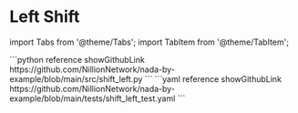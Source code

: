 # Left Shift

import Tabs from '@theme/Tabs';
import TabItem from '@theme/TabItem';


<Tabs>

<TabItem value="program" label="Nada program" default>
```python reference showGithubLink
https://github.com/NillionNetwork/nada-by-example/blob/main/src/shift_left.py
```
</TabItem>

<TabItem value="test" label="Test file">
```yaml reference showGithubLink
https://github.com/NillionNetwork/nada-by-example/blob/main/tests/shift_left_test.yaml
```
</TabItem>
</Tabs>


